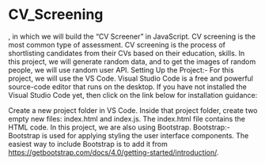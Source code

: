 # CV_Screening

, in which we will build the “CV Screener” in JavaScript. CV screening is the most common type of assessment. CV screening is the process of shortlisting candidates from their CVs based on their education, skills. In this project, we will generate random data, and to get the images of random people, we will use random user API.
 Setting Up the Project:-
For this project, we will use the VS Code. Visual Studio Code is a free and powerful source-code editor that runs on the desktop. If you have not installed the Visual Studio Code yet, then click on the link below for installation guidance:



Create a new project folder in VS Code.
Inside that project folder, create two empty new files: index.html and index.js. 
The index.html file contains the HTML code. In this project, we are also using Bootstrap.
Bootstrap:-
Bootstrap is used for applying styling the user interface components. The easiest way to include Bootstrap is to add it from https://getbootstrap.com/docs/4.0/getting-started/introduction/.
